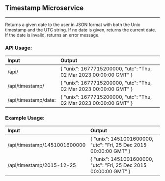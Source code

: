 ## Timestamp Microservice

---

Returns a given date to the user in JSON format with both the Unix timestamp and the UTC string.
If no date is given, returns the current date. If the date is invalid, returns an error message.

### API Usage:

| Input                | Output                                                            |
| :------------------- | :---------------------------------------------------------------- |
| /api/                | { "unix": 1677715200000, "utc": "Thu, 02 Mar 2023 00:00:00 GMT" } |
| /api/timestamp/      | { "unix": 1677715200000, "utc": "Thu, 02 Mar 2023 00:00:00 GMT" } |
| /api/timestamp/date: | { "unix": 1677715200000, "utc": "Thu, 02 Mar 2023 00:00:00 GMT" } |

### Example Usage:

| Input                        | Output                                                            |
| :--------------------------- | :---------------------------------------------------------------- |
| /api/timestamp/1451001600000 | { "unix": 1451001600000, "utc": "Fri, 25 Dec 2015 00:00:00 GMT" } |
| /api/timestamp/2015-12-25    | { "unix": 1451001600000, "utc": "Fri, 25 Dec 2015 00:00:00 GMT" } |
